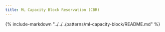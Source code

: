 ```yaml
---
title: ML Capacity Block Reservation (CBR)
---
```


{%
   include-markdown "../../../patterns/ml-capacity-block/README.md"
%}
